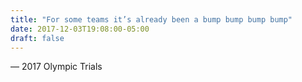 ```yaml
---
title: "For some teams it’s already been a bump bump bump bump"
date: 2017-12-03T19:08:00-05:00
draft: false
---
```

— 2017 Olympic Trials